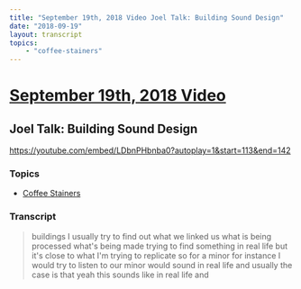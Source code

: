 ```yaml
---
title: "September 19th, 2018 Video Joel Talk: Building Sound Design"
date: "2018-09-19"
layout: transcript
topics:
    - "coffee-stainers"
---
```

# [September 19th, 2018 Video](../2018-09-19.md)
## Joel Talk: Building Sound Design
https://youtube.com/embed/LDbnPHbnba0?autoplay=1&start=113&end=142

### Topics
* [Coffee Stainers](../topics/coffee-stainers.md)

### Transcript

> buildings I usually try to find out what we linked us what is being processed what's being made trying to find something in real life but it's close to what I'm trying to replicate so for a minor for instance I would try to listen to our minor would sound in real life and usually the case is that yeah this sounds like in real life and
